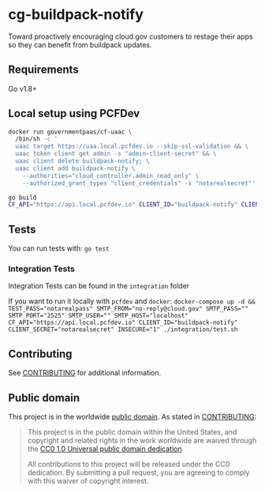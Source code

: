 # cg-buildpack-notify

Toward proactively encouraging cloud.gov customers to restage their apps so they can benefit from buildpack updates.

## Requirements

Go v1.8+

## Local setup using PCFDev
```sh
docker run governmentpaas/cf-uaac \
  /bin/sh -c '
  uaac target https://uaa.local.pcfdev.io --skip-ssl-validation && \
  uaac token client get admin -s "admin-client-secret" && \
  uaac client delete buildpack-notify; \
  uaac client add buildpack-notify \
    --authorities="cloud_controller.admin_read_only" \
    --authorized_grant_types "client_credentials" -s "notarealsecret"'
```

```sh
go build
CF_API="https://api.local.pcfdev.io" CLIENT_ID="buildpack-notify" CLIENT_SECRET="notarealsecret" INSECURE="1" ./cg-buildpack-notify
```

## Tests

You can run tests with: `go test`

### Integration Tests

Integration Tests can be found in the `integration` folder

If you want to run it locally with `pcfdev` and `docker`:
`docker-compose up -d && TEST_PASS="notarealpass" SMTP_FROM="no-reply@cloud.gov" SMTP_PASS="" SMTP_PORT="2525" SMTP_USER="" SMTP_HOST="localhost" CF_API="https://api.local.pcfdev.io" CLIENT_ID="buildpack-notify" CLIENT_SECRET="notarealsecret" INSECURE="1" ./integration/test.sh`

## Contributing

See [CONTRIBUTING](CONTRIBUTING.md) for additional information.

## Public domain

This project is in the worldwide [public domain](LICENSE.md). As stated in [CONTRIBUTING](CONTRIBUTING.md):

> This project is in the public domain within the United States, and copyright and related rights in the work worldwide are waived through the [CC0 1.0 Universal public domain dedication](https://creativecommons.org/publicdomain/zero/1.0/).
>
> All contributions to this project will be released under the CC0 dedication. By submitting a pull request, you are agreeing to comply with this waiver of copyright interest.
